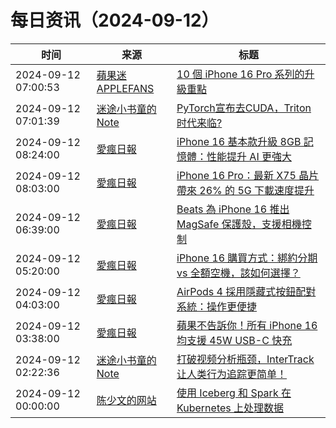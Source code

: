 ﻿# 每日资讯（2024-09-12）

|时间|来源|标题|
|---|---|---|
|2024-09-12 07:00:53|[蘋果迷 APPLEFANS](https://applefans.today/feed/)|[10 個 iPhone 16 Pro 系列的升級重點](https://applefans.today/2024-09-what-the-special-iphone-16-pro/)|
|2024-09-12 07:01:39|[迷途小书童的Note](https://xugaoxiang.com/feed)|[PyTorch宣布去CUDA，Triton时代来临?](https://xugaoxiang.com/2024/09/12/pytorch-cuda-free/)|
|2024-09-12 08:24:00|[愛瘋日報](http://www.iphonetaiwan.org/feeds/posts/default)|[iPhone 16 基本款升級 8GB 記憶體：性能提升 AI 更強大](https://www.iphonetaiwan.org/2024/09/iphone16-8gb-ram-ai-performance.html)|
|2024-09-12 08:03:00|[愛瘋日報](http://www.iphonetaiwan.org/feeds/posts/default)|[iPhone 16 Pro：最新 X75 晶片帶來 26% 的 5G 下載速度提升](https://www.iphonetaiwan.org/2024/09/iphone-16-pro-5g-speed.html)|
|2024-09-12 06:39:00|[愛瘋日報](http://www.iphonetaiwan.org/feeds/posts/default)|[Beats 為 iPhone 16 推出 MagSafe 保護殼，支援相機控制](https://www.iphonetaiwan.org/2024/09/beats-iphone-16-magsafe-case.html)|
|2024-09-12 05:20:00|[愛瘋日報](http://www.iphonetaiwan.org/feeds/posts/default)|[iPhone 16 購買方式：綁約分期 vs 全額空機，該如何選擇？](https://www.iphonetaiwan.org/2024/09/iphone-16-payment-options-comparison.html)|
|2024-09-12 04:03:00|[愛瘋日報](http://www.iphonetaiwan.org/feeds/posts/default)|[AirPods 4 採用隱藏式按鈕配對系統：操作更便捷](https://www.iphonetaiwan.org/2024/09/airpods-4-hidden-capacitive-button.html)|
|2024-09-12 03:38:00|[愛瘋日報](http://www.iphonetaiwan.org/feeds/posts/default)|[蘋果不告訴你！所有 iPhone 16 均支援 45W USB-C 快充](https://www.iphonetaiwan.org/2024/09/iphone-16-45w-usb-c-fast-charging.html)|
|2024-09-12 02:22:36|[迷途小书童的Note](https://xugaoxiang.com/feed)|[打破视频分析瓶颈，InterTrack让人类行为追踪更简单！](https://xugaoxiang.com/2024/09/12/intertrack/)|
|2024-09-12 00:00:00|[陈少文的网站](https://www.chenshaowen.com/atom.xml)|[使用 Iceberg 和 Spark 在 Kubernetes 上处理数据](https://www.chenshaowen.com/blog/use-iceberg-and-spark-on-kubernetes.html)|
